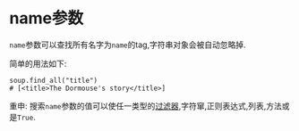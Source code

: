 # name参数

`name`参数可以查找所有名字为`name`的tag,字符串对象会被自动忽略掉.

简单的用法如下:

```text
soup.find_all("title")
# [<title>The Dormouse's story</title>]
```

重申: 搜索`name`参数的值可以使任一类型的[过滤器](http://beautifulsoup.readthedocs.io/zh_CN/latest/#id28),字符窜,正则表达式,列表,方法或是`True`.


